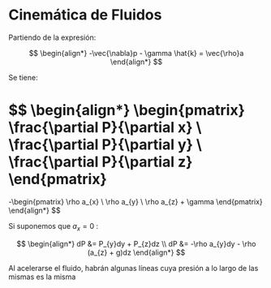 # Cinemática de Fluidos

Partiendo de la expresión:

$$
\begin{align*}
	-\vec{\nabla}p - \gamma \hat{k} = \vec{\rho}a
\end{align*}
$$

Se tiene:

$$
\begin{align*}
	\begin{pmatrix}
\frac{\partial P}{\partial x} \\
\frac{\partial P}{\partial y} \\
\frac{\partial P}{\partial z}
\end{pmatrix}
=
-\begin{pmatrix}
\rho a_{x} \\
\rho a_{y} \\
\rho a_{z} + \gamma
\end{pmatrix}
\end{align*}
$$

Si suponemos que $a_{x} = 0$ :

$$
\begin{align*}
	dP &= P_{y}dy + P_{z}dz \\
	dP &= -\rho a_{y}dy - \rho (a_{z} + g)dz
\end{align*}
$$

Al acelerarse el fluido, habrán algunas líneas cuya presión a lo largo de las mismas es la misma
